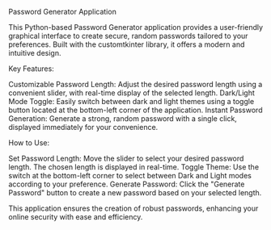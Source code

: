 Password Generator Application

This Python-based Password Generator application provides a user-friendly graphical interface to create secure, random passwords tailored to your preferences.
Built with the customtkinter library, it offers a modern and intuitive design.

Key Features:

   Customizable Password Length: Adjust the desired password length using a convenient slider, with real-time display of the selected length.
   Dark/Light Mode Toggle: Easily switch between dark and light themes using a toggle button located at the bottom-left corner of the application.
   Instant Password Generation: Generate a strong, random password with a single click, displayed immediately for your convenience.

How to Use:

   Set Password Length: Move the slider to select your desired password length. The chosen length is displayed in real-time.
   Toggle Theme: Use the switch at the bottom-left corner to select between Dark and Light modes according to your preference.
   Generate Password: Click the "Generate Password" button to create a new password based on your selected length.

This application ensures the creation of robust passwords, enhancing your online security with ease and efficiency.
